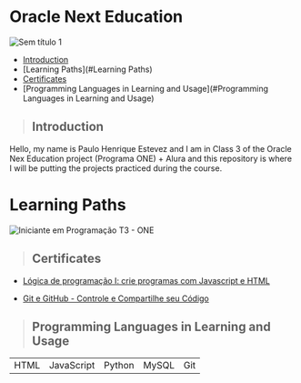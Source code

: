 # Oracle Next Education
![Sem título 1](https://user-images.githubusercontent.com/91810319/184221369-a68c1566-57bb-4ec2-9e3a-894cfdee92c3.png)

+ [Introduction](#Introduction)
+ [Learning Paths](#Learning Paths)
+ [Certificates](#Certificates)
+ [Programming Languages in Learning and Usage](#Programming Languages in Learning and Usage)

> ## Introduction

Hello, my name is Paulo Henrique Estevez and I am in Class 3 of the Oracle Nex Education project (Programa ONE) + Alura and this repository is where I will be putting the projects practiced during the course.

# Learning Paths

![Iniciante em Programação T3 - ONE](https://user-images.githubusercontent.com/91810319/184221601-f3c8875d-9bcd-4957-ad99-9948d112394f.png)

> ## Certificates

+ [Lógica de programação I: crie programas com Javascript e HTML](https://cursos.alura.com.br/user/phestevez/course/logica-programacao-javascript-html/certificate)

+ [Git e GitHub - Controle e Compartilhe seu Código](https://cursos.alura.com.br/user/phestevez/course/git-github-controle-de-versao/certificate)

> ## Programming Languages in Learning and Usage

<table>
  <tr>
    <td>HTML</td>
    <td>JavaScript</td>
    <td>Python</td>
    <td>MySQL</td>
    <td>Git</td>
  </tr>
</table>
